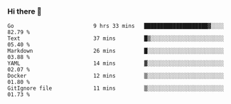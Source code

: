 ### Hi there 👋

<!--
**yeya24/yeya24** is a ✨ _special_ ✨ repository because its `README.md` (this file) appears on your GitHub profile.

Here are some ideas to get you started:

- 🔭 I’m currently working on ...
- 🌱 I’m currently learning ...
- 👯 I’m looking to collaborate on ...
- 🤔 I’m looking for help with ...
- 💬 Ask me about ...
- 📫 How to reach me: ...
- 😄 Pronouns: ...
- ⚡ Fun fact: ...
-->

<!--START_SECTION:waka-->

```text
Go                         9 hrs 33 mins   ████████████████████▓░░░░   82.79 %
Text                       37 mins         █▒░░░░░░░░░░░░░░░░░░░░░░░   05.40 %
Markdown                   26 mins         █░░░░░░░░░░░░░░░░░░░░░░░░   03.88 %
YAML                       14 mins         ▓░░░░░░░░░░░░░░░░░░░░░░░░   02.07 %
Docker                     12 mins         ▒░░░░░░░░░░░░░░░░░░░░░░░░   01.80 %
GitIgnore file             11 mins         ▒░░░░░░░░░░░░░░░░░░░░░░░░   01.73 %
```

<!--END_SECTION:waka-->
